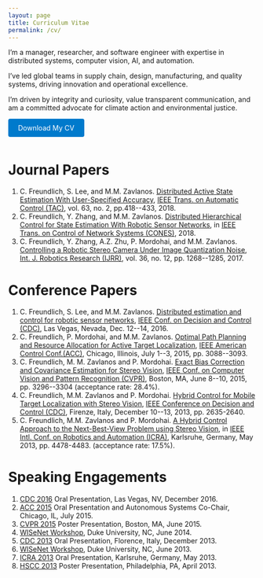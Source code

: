 ```yaml
---
layout: page
title: Curriculum Vitae
permalink: /cv/
---
```


I’m a manager, researcher, and software engineer with expertise in distributed systems, computer vision, AI, and automation. 

I’ve led global teams in supply chain, design, manufacturing, and quality systems, driving innovation and operational excellence. 

I’m driven by integrity and curiosity, value transparent communication, and am a committed advocate for climate action and environmental justice.

<a href="https://s3.us-east-2.amazonaws.com/cfreundlich.github.io/Freundlich_CV.pdf" download="Freundlich_CV.pdf" style="display: inline-block; padding: 10px 20px; background-color: #007acc; color: white; text-decoration: none; border-radius: 4px; margin-bottom: 10px;">Download My CV</a>

<!-- <iframe src="https://s3.us-east-2.amazonaws.com/cfreundlich.github.io/Freundlich_CV.pdf" width="100%" height="800px" style="border: none;"></iframe> -->

# Journal Papers
1. C. Freundlich, S. Lee, and M.M. Zavlanos. [Distributed Active State Estimation With User-Specified Accuracy](https://ieeexplore.ieee.org/abstract/document/7959109/),
[IEEE Trans. on Automatic Control (TAC)](https://www3.nd.edu/~ieeetac/), vol. 63, no. 2, pp.418--433, 2018.
1. C. Freundlich, Y. Zhang, and M.M. Zavlanos. [Distributed Hierarchical Control for State Estimation With Robotic Sensor Networks](https://arxiv.org/pdf/1706.01918.pdf), in [IEEE Trans. on Control of Network Systems (CONES)](https://ieeexplore.ieee.org/xpl/RecentIssue.jsp?punumber=6509490), 2018.
1. C. Freundlich, Y. Zhang, A.Z. Zhu, P. Mordohai, and M.M. Zavlanos. [Controlling a Robotic Stereo Camera Under Image Quantization Noise](https://arxiv.org/pdf/1706.01966.pdf), [Int. J. Robotics Research (IJRR)](http://www.ijrr.org), vol. 36, no. 12, pp. 1268--1285, 2017.

# Conference Papers

1. C. Freundlich, S. Lee, and M.M. Zavlanos. [Distributed estimation and control for robotic sensor networks](https://ieeexplore.ieee.org/abstract/document/7798797),
[IEEE Conf. on Decision and Control (CDC)](http://cdc2016.ieeecss.org), Las Vegas, Nevada, Dec. 12--14, 2016.
1. C. Freundlich, P. Mordohai, and M.M. Zavlanos.  [Optimal Path Planning and Resource Allocation for Active Target Localization](https://www.cs.stevens.edu/~mordohai/public/Freundlich_OptimalPathPlanning15.pdf),
[IEEE American Control Conf.(ACC)](http://acc2015.a2c2.org), Chicago, Illinois, July 1--3, 2015, pp. 3088--3093.
1. C. Freundlich, M. M. Zavlanos and P. Mordohai. 
[Exact Bias Correction and Covariance Estimation for Stereo Vision](https://www.cv-foundation.org/openaccess/content_cvpr_2015/papers/Freundlich_Exact_Bias_Correction_2015_CVPR_paper.pdf), [IEEE Conf. on Computer Vision and Pattern Recognition (CVPR)](http://www.pamitc.org/cvpr15), Boston, MA, June 8--10, 2015, pp. 3296--3304 (acceptance rate: 28.4\%).
1. C. Freundlich, M.M. Zavlanos and P. Mordohai. [Hybrid Control for Mobile Target Localization with Stereo Vision](http://people.duke.edu/~mz61/papers/2013CDC_Freundlich_MobileNBV.pdf),
[IEEE Conference on Decision and Control (CDC)](http://www.ieeecss.org/CAB/conferences/cdc2013), Firenze, Italy, December 10--13, 2013, pp. 2635-2640.
1. C. Freundlich, M.M. Zavlanos and P. Mordohai.
[A Hybrid Control Approach to the Next-Best-View Problem using Stereo Vision](https://www.cs.stevens.edu/~mordohai/public/Freundlich_HybridControlNextBestViewStereo13.pdf),
in [IEEE Intl. Conf. on Robotics and Automation (ICRA)](http://www.icra2013.org), Karlsruhe, Germany, May 2013, pp. 4478-4483. (acceptance rate: 17.5\%).

# Speaking Engagements

1. [CDC 2016](http://cdc2016.ieeecss.org) Oral Presentation, Las Vegas, NV, December 2016.
1. [ACC 2015](http://acc2015.a2c2.org) Oral Presentation and Autonomous Systems Co-Chair, Chicago, IL, July 2015.
1. [CVPR 2015](http://www.pamitc.org/cvpr15) Poster Presentation, Boston, MA, June 2015.
1. [WISeNet Workshop](https://wisenet.pratt.duke.edu), Duke University, NC, June 2014.
1. [CDC 2013](http://www.ieeecss.org/CAB/conferences/cdc2013/) Oral Presentation, Florence, Italy, December 2013.
1. [WISeNet Workshop](https://wisenet.pratt.duke.edu), Duke University, NC, June 2013.
1. [ICRA 2013](http://www.icra2013.org) Oral Presentation, Karlsruhe, Germany, May 2013.
1. [HSCC 2013](http://www.hscc-conference.org) Poster Presentation, Philadelphia, PA, April 2013.